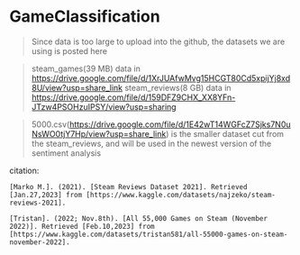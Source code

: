 # GameClassification
> Since data is too large to upload into the github, the datasets we are using is posted here

  >steam_games(39 MB) data in https://drive.google.com/file/d/1XrJUAfwMvg15HCGT80Cd5xpijYj8xd8U/view?usp=share_link 
  >steam_reviews(8 GB) data in https://drive.google.com/file/d/159DFZ9CHX_XX8YFn-JTzw4PSOHzuIPSY/view?usp=sharing
 
> 5000.csv(https://drive.google.com/file/d/1E42wT14WGFcZ7Sjks7N0uNsWO0tjY7Hp/view?usp=share_link) is the smaller dataset cut from the steam_reviews, and will be used in the newest version of the sentiment analysis


citation:
```
[Marko M.]. (2021). [Steam Reviews Dataset 2021]. Retrieved [Jan.27,2023] from [https://www.kaggle.com/datasets/najzeko/steam-reviews-2021].

[Tristan]. (2022; Nov.8th). [All 55,000 Games on Steam (November 2022)]. Retrieved [Feb.10,2023] from [https://www.kaggle.com/datasets/tristan581/all-55000-games-on-steam-november-2022].
```
